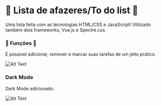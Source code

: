 # :memo: Lista de afazeres/To do list :memo:

Uma lista feita com as tecnologias HTML/CSS e JavaScript! Utilizado também dois frameworks, Vue.js e Spectre.css.

### :wrench: Funções :wrench:

É possível adicionar, remover e marcar suas tarefas de um jeito prático.






![Alt Text](https://media.giphy.com/media/Gk3hvpqONauNO307JW/source.gif)

### Dark Mode
 
 Dark Mode adicionado.

![Alt Text](https://media.giphy.com/media/DKuFl6K3N4Zm5cCldf/source.gif)
